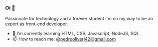 ### Oi 👋

Passionate for technology and a forever student i'm on my way to be an expert as front-end developer.

- 🌱 I’m currently learning HTML, CSS, Javascript, NodeJS, SQL
- 📫 How to reach me: @pedrooliverj42@gmail.com

